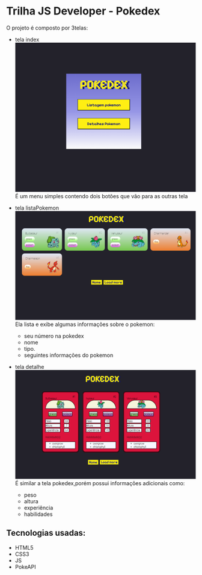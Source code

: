 # Trilha JS Developer - Pokedex
O projeto é composto por 3telas:</br>
- tela index</br>
![preview](/asset/img/home_pokedex.png)
</br>É um menu simples contendo dois botões que vão para as outras tela</br>

- tela listaPokemon</br>
  ![preview](/asset/img/listagem_pokemon.png)
Ela lista e exibe algumas informações sobre o pokemon:
   * seu número na pokedex
   * nome
   *  tipo.
   *  seguintes informações do pokemon</br>
- tela detalhe</br>
  ![preview](/asset/img/detalhes_pokemon.png)
É similar a tela pokedex,porém possui informações adicionais como:
  * peso
  * altura
  * experiência
  * habilidades</br>
## Tecnologias usadas:
- HTML5
- CSS3
- JS
- PokeAPI








